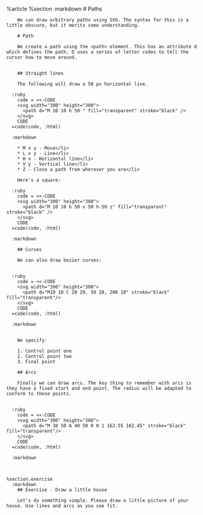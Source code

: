 %article
    %section
      :markdown
        # Paths
  
        We can draw arbitrary paths using SVG. The syntax for this is a little obscure, but it merits some understanding.
  
        # Path
  
        We create a path using the <path> element. This has an attribute d which defines the path. D uses a series of letter codes to tell the cursor how to move around.
  
  
        ## Straight lines
  
        The following will draw a 50 px horizontal line.
  
      :ruby
        code = <<-CODE
        <svg width="300" height="300">
          <path d="M 10 10 h 50 " fill="transparent" stroke="black" />
        </svg>
        CODE
      =code(code, :html)
  
      :markdown
  
        * M x y - Move</li>
        * L x y - Line</li>
        * H x - Horizontal line</li>
        * V y - Vertical line</li>
        * Z - Close a path from wherever you are</li>
  
        Here's a square:
  
      :ruby
        code = <<-CODE
        <svg width="300" height="300">
          <path d="M 10 10 h 50 v 50 h-50 z" fill="transparent" stroke="black" />
        </svg>
        CODE
      =code(code, :html)
  
      :markdown
  
        ## Curves
  
        We can also draw bezier curves:
  
  
      :ruby
        code = <<-CODE
        <svg width="300" height="300">
          <path d="M10 10 C 20 20, 50 20, 200 10" stroke="black" fill="transparent"/>
        </svg>
        CODE
      =code(code, :html)
  
      :markdown
  
  
        We specify:
  
        1. Control point one
        2. Control point two
        3. Final point
  
        ## Arcs
  
        Finally we can draw arcs. The key thing to remember with arcs is they have a fixed start and end point. The radius will be adapted to conform to these points.
  
  
      :ruby
        code = <<-CODE
        <svg width="300" height="300">
          <path d="M 30 50 A 40 50 0 0 1 162.55 162.45" stroke="black" fill="transparent"/>
        </svg>
        CODE
      =code(code, :html)
  
      :markdown
  
  
  
    %section.exercise
      :markdown
        ## Exercise - Draw a little house
  
        Let's do something simple. Please draw a little picture of your house. Use lines and arcs as you see fit.
  
  